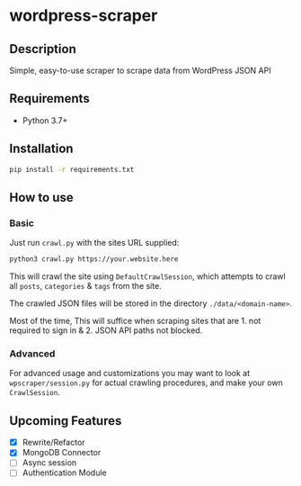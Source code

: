 # wordpress-scraper

## Description

Simple, easy-to-use scraper to scrape data from WordPress JSON API

## Requirements

 - Python 3.7+

## Installation

```bash
pip install -r requirements.txt
```

## How to use

### Basic

Just run `crawl.py` with the sites URL supplied:

```bash
python3 crawl.py https://your.website.here
```

This will crawl the site using `DefaultCrawlSession`, which attempts to crawl all `posts`, `categories` & `tags` from the site.

The crawled JSON files will be stored in the directory `./data/<domain-name>`.

Most of the time, This will suffice when scraping sites that are 1. not required to sign in & 2. JSON API paths not blocked.


### Advanced
For advanced usage and customizations you may want to look at `wpscraper/session.py` for actual crawling procedures, and make your own `CrawlSession`.

## Upcoming Features

- [x] Rewrite/Refactor
- [x] MongoDB Connector
- [ ] Async session
- [ ] Authentication Module
